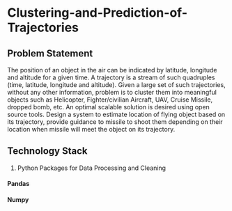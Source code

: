 # Clustering-and-Prediction-of-Trajectories
## Problem Statement 
The position of an object in the air can be indicated by latitude, longitude and altitude for a given time. A trajectory is a stream of such quadruples (time, latitude, longitude and altitude). Given a large set of such trajectories, without any other information, problem is to cluster them into meaningful objects such as Helicopter, Fighter/civilian Aircraft, UAV, Cruise Missile, dropped bomb, etc. An optimal scalable solution is desired using open source tools. Design a system to estimate location of flying object based on its trajectory, provide guidance to missile to shoot them depending on their location when missile will meet the object on its trajectory.



## Technology Stack
1. Python Packages for Data Processing and Cleaning
#### Pandas
#### Numpy
